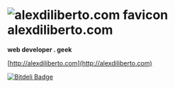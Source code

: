 ![alexdiliberto.com favicon](http://alexdiliberto.com/favicon.ico) alexdiliberto.com
=================

**web developer . geek**

[http://alexdiliberto.com](http://alexdiliberto.com)

[![Bitdeli Badge](https://d2weczhvl823v0.cloudfront.net/alexdiliberto/alexdiliberto.com/trend.png)](https://bitdeli.com/free "Bitdeli Badge")

